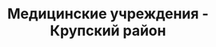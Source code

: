 ---
district_id: 5-11-0
district_name: Крупский район
title: Медицинские учреждения - Крупский район
---